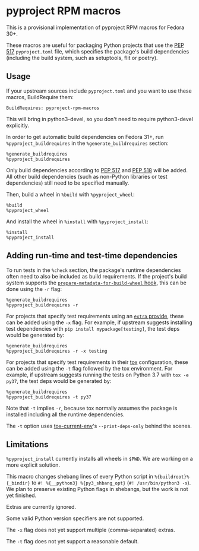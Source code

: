 pyproject RPM macros
====================

This is a provisional implementation of pyproject RPM macros for Fedora 30+.

These macros are useful for packaging Python projects that use the [PEP 517] `pyproject.toml` file, which specifies the package's build dependencies (including the build system, such as setuptools, flit or poetry).


Usage
-----

If your upstream sources include `pyproject.toml` and you want to use these macros, BuildRequire them:

    BuildRequires: pyproject-rpm-macros

This will bring in python3-devel, so you don't need to require python3-devel explicitly.

In order to get automatic build dependencies on Fedora 31+, run `%pyproject_buildrequires` in the `%generate_buildrequires` section:

    %generate_buildrequires
    %pyproject_buildrequires

Only build dependencies according to [PEP 517] and [PEP 518] will be added.
All other build dependencies (such as non-Python libraries or test dependencies) still need to be specified manually.

Then, build a wheel in `%build` with `%pyproject_wheel`:

    %build
    %pyproject_wheel

And install the wheel in `%install` with `%pyproject_install`:

    %install
    %pyproject_install


Adding run-time and test-time dependencies
------------------------------------------

To run tests in the `%check` section, the package's runtime dependencies
often need to also be included as build requirements.
If the project's build system supports the [`prepare-metadata-for-build-wheel`
hook](https://www.python.org/dev/peps/pep-0517/#prepare-metadata-for-build-wheel),
this can be done using the `-r` flag:

    %generate_buildrequires
    %pyproject_buildrequires -r

For projects that specify test requirements using an [`extra`
provide](https://packaging.python.org/specifications/core-metadata/#provides-extra-multiple-use),
these can be added using the `-x` flag.
For example, if upstream suggests installing test dependencies with
`pip install mypackage[testing]`, the test deps would be generated by:

    %generate_buildrequires
    %pyproject_buildrequires -r -x testing

For projects that specify test requirements in their [tox] configuration,
these can be added using the `-t` flag followed by the tox environment.
For example, if upstream suggests running the tests on Python 3.7 with `tox -e py37`,
the test deps would be generated by:

    %generate_buildrequires
    %pyproject_buildrequires -t py37

Note that `-t` implies `-r`, because tox normally assumes the package is installed
including all the runtime dependencies.

The `-t` option uses [tox-current-env]'s `--print-deps-only` behind the scenes.

[tox]: https://tox.readthedocs.io/
[tox-current-env]: https://github.com/fedora-python/tox-current-env/

Limitations
-----------

`%pyproject_install` currently installs all wheels in `$PWD`. We are working on a more explicit solution.

This macro changes shebang lines of every Python script in `%{buildroot}%{_bindir}` to `#! %{__python3} %{py3_shbang_opt}` (`#! /usr/bin/python3 -s`).
We plan to preserve existing Python flags in shebangs, but the work is not yet finished.

Extras are currently ignored.

Some valid Python version specifiers are not supported.

The `-x` flag does not yet support multiple (comma-separated) extras.

The `-t` flag does not yet support a reasonable default.

[PEP 517]: https://www.python.org/dev/peps/pep-0517/
[PEP 518]: https://www.python.org/dev/peps/pep-0518/
